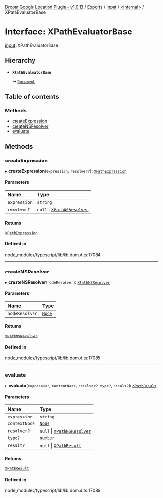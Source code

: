 [Droom Google Location Plugin - v1.0.13](../README.md) / [Exports](../modules.md) / [input](../modules/input.md) / [<internal\>](../modules/input._internal_.md) / XPathEvaluatorBase

# Interface: XPathEvaluatorBase

[input](../modules/input.md).[<internal>](../modules/input._internal_.md).XPathEvaluatorBase

## Hierarchy

- **`XPathEvaluatorBase`**

  ↳ [`Document`](input._internal_.Document.md)

## Table of contents

### Methods

- [createExpression](input._internal_.XPathEvaluatorBase.md#createexpression)
- [createNSResolver](input._internal_.XPathEvaluatorBase.md#creatensresolver)
- [evaluate](input._internal_.XPathEvaluatorBase.md#evaluate)

## Methods

### createExpression

▸ **createExpression**(`expression`, `resolver?`): [`XPathExpression`](../modules/input._internal_.md#xpathexpression)

#### Parameters

| Name | Type |
| :------ | :------ |
| `expression` | `string` |
| `resolver?` | ``null`` \| [`XPathNSResolver`](../modules/input._internal_.md#xpathnsresolver) |

#### Returns

[`XPathExpression`](../modules/input._internal_.md#xpathexpression)

#### Defined in

node_modules/typescript/lib/lib.dom.d.ts:17084

___

### createNSResolver

▸ **createNSResolver**(`nodeResolver`): [`XPathNSResolver`](../modules/input._internal_.md#xpathnsresolver)

#### Parameters

| Name | Type |
| :------ | :------ |
| `nodeResolver` | [`Node`](../modules/input._internal_.md#node) |

#### Returns

[`XPathNSResolver`](../modules/input._internal_.md#xpathnsresolver)

#### Defined in

node_modules/typescript/lib/lib.dom.d.ts:17085

___

### evaluate

▸ **evaluate**(`expression`, `contextNode`, `resolver?`, `type?`, `result?`): [`XPathResult`](../modules/input._internal_.md#xpathresult)

#### Parameters

| Name | Type |
| :------ | :------ |
| `expression` | `string` |
| `contextNode` | [`Node`](../modules/input._internal_.md#node) |
| `resolver?` | ``null`` \| [`XPathNSResolver`](../modules/input._internal_.md#xpathnsresolver) |
| `type?` | `number` |
| `result?` | ``null`` \| [`XPathResult`](../modules/input._internal_.md#xpathresult) |

#### Returns

[`XPathResult`](../modules/input._internal_.md#xpathresult)

#### Defined in

node_modules/typescript/lib/lib.dom.d.ts:17086

